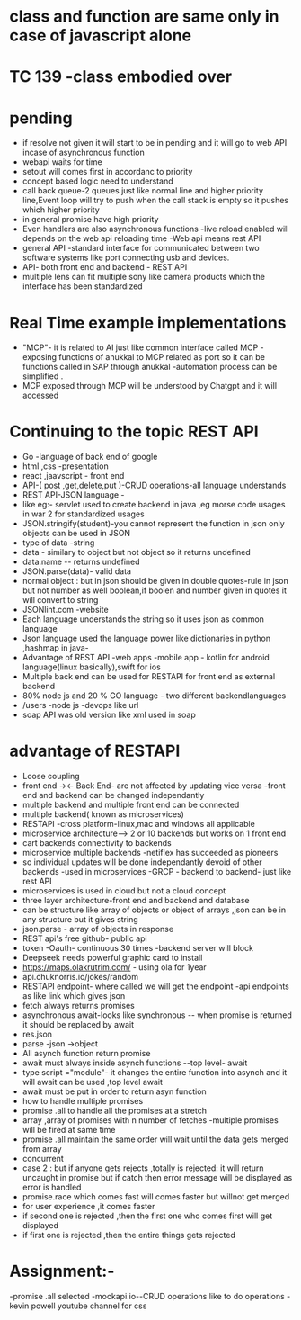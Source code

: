 # class and function are same only in case of javascript alone

# TC 139 -class embodied over

# pending

- if resolve not given it will start to be in pending and it will go to web API incase of asynchronous function
- webapi waits for time
- setout will comes first in accordanc to priority
- concept based logic need to understand
- call back queue-2 queues just like normal line and higher priority line,Event loop will try to push when the call stack is empty so it pushes which higher priority
- in general promise have high priority
- Even handlers are also asynchronous functions
  -live reload enabled will depends on the web api reloading time
  -Web api means rest API
- general API -standard interface for communicated between two software systems like port connecting usb and devices.
- API- both front end and backend - REST API
- multiple lens can fit multiple sony like camera products which the interface has been standardized

# Real Time example implementations

- "MCP"- it is related to AI just like common interface called MCP -exposing functions of anukkal to MCP related as port so it can be functions called in SAP through anukkal -automation process can be simplified .
- MCP exposed through MCP will be understood by Chatgpt and it will accessed

# Continuing to the topic REST API

- Go -language of back end of google
- html ,css -presentation
- react ,jaavscript - front end
- API-( post ,get,delete,put )-CRUD operations-all language understands
- REST API-JSON language -
- like eg:- servlet used to create backend in java ,eg morse code usages in war 2 for standardized usages
- JSON.stringify(student)-you cannot represent the function in json only objects can be used in JSON
- type of data -string
- data - similary to object but not object so it returns undefined
- data.name -- returns undefined
- JSON.parse(data)- valid data
- normal object : but in json should be given in double quotes-rule in json but not number as well boolean,if boolen and number given in quotes it will convert to string
- JSONlint.com -website
- Each language understands the string so it uses json as common language
- Json language used the language power like dictionaries in python ,hashmap in java-
- Advantage of REST API -web apps -mobile app - kotlin for android language(linux basically),swift for ios
- Multiple back end can be used for RESTAPI for front end as external backend
- 80% node js and 20 % GO language - two different backendlanguages
- /users -node js -devops like url
- soap API was old version like xml used in soap

# advantage of RESTAPI

- Loose coupling
- front end -><- Back End- are not affected by updating vice versa -front end and backend can be changed independantly
- multiple backend and multiple front end can be connected
- multiple backend( known as microservices)
- RESTAPI -cross platform-linux,mac and windows all applicable
- microservice architecture--> 2 or 10 backends but works on 1 front end
- cart backends connectivity to backends
- microservice multiple backends -netiflex has succeeded as pioneers
- so individual updates will be done independantly devoid of other backends -used in microservices
  -GRCP - backend to backend- just like rest API
- microservices is used in cloud but not a cloud concept
- three layer architecture-front end and backend and database
- can be structure like array of objects or object of arrays ,json can be in any structure but it gives string
- json.parse - array of objects in response
- REST api's free github- public api
- token -Oauth- continuous 30 times -backend server will block
- Deepseek needs powerful graphic card to install
- https://maps.olakrutrim.com/ - using ola for 1year
- api.chuknorris.io/jokes/random
- RESTAPI endpoint- where called we will get the endpoint -api endpoints as like link which gives json
- fetch always returns promises
- asynchronous await-looks like synchronous
  -- when promise is returned it should be replaced by await
- res.json
- parse -json ->object
- All asynch function return promise
- await must always inside asynch functions
  --top level- await
- type script ="module"- it changes the entire function into asynch and it will await can be used ,top level await
- await must be put in order to return asyn function
- how to handle multiple promises
- promise .all to handle all the promises at a stretch
-  array ,array of promises with n number of fetches -multiple promises will be fired at same time
- promise .all maintain the same order  will wait until the data gets merged from array  
- concurrent
- case 2 : but if anyone gets rejects ,totally is rejected: it will return uncaught in promise
 but if catch then error message will be displayed as error is handled
 - promise.race  which comes fast will comes faster but willnot get merged 
 - for user experience ,it comes faster
 - if second one is rejected ,then the first one who comes first will get displayed
 - if first one is rejected ,then  the entire things gets rejected
 # Assignment:-
 -promise .all selected
 -mockapi.io--CRUD operations like to do operations
 -kevin powell youtube channel for css 